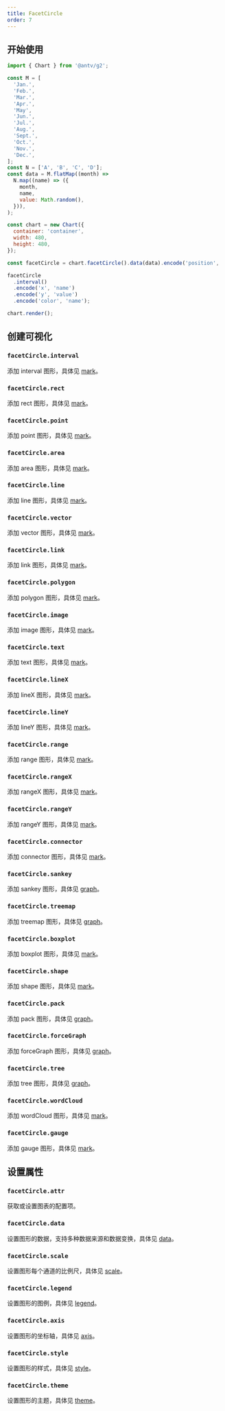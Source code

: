 ```yaml
---
title: FacetCircle
order: 7
---
```


## 开始使用

```js
import { Chart } from '@antv/g2';

const M = [
  'Jan.',
  'Feb.',
  'Mar.',
  'Apr.',
  'May',
  'Jun.',
  'Jul.',
  'Aug.',
  'Sept.',
  'Oct.',
  'Nov.',
  'Dec.',
];
const N = ['A', 'B', 'C', 'D'];
const data = M.flatMap((month) =>
  N.map((name) => ({
    month,
    name,
    value: Math.random(),
  })),
);

const chart = new Chart({
  container: 'container',
  width: 480,
  height: 480,
});

const facetCircle = chart.facetCircle().data(data).encode('position', 'month');

facetCircle
  .interval()
  .encode('x', 'name')
  .encode('y', 'value')
  .encode('color', 'name');

chart.render();
```

## 创建可视化

### `facetCircle.interval`

添加 interval 图形，具体见 [mark](/spec/mark/interval)。

### `facetCircle.rect`

添加 rect 图形，具体见 [mark](/spec/mark/rect)。

### `facetCircle.point`

添加 point 图形，具体见 [mark](/spec/mark/point)。

### `facetCircle.area`

添加 area 图形，具体见 [mark](/spec/mark/area)。

### `facetCircle.line`

添加 line 图形，具体见 [mark](/spec/mark/line)。

### `facetCircle.vector`

添加 vector 图形，具体见 [mark](/spec/mark/vector)。

### `facetCircle.link`

添加 link 图形，具体见 [mark](/spec/mark/link)。

### `facetCircle.polygon`

添加 polygon 图形，具体见 [mark](/spec/mark/polygon)。

### `facetCircle.image`

添加 image 图形，具体见 [mark](/spec/mark/image)。

### `facetCircle.text`

添加 text 图形，具体见 [mark](/spec/mark/text)。

### `facetCircle.lineX`

添加 lineX 图形，具体见 [mark](/spec/mark/line-x)。

### `facetCircle.lineY`

添加 lineY 图形，具体见 [mark](/spec/mark/line-y)。

### `facetCircle.range`

添加 range 图形，具体见 [mark](/spec/mark/range)。

### `facetCircle.rangeX`

添加 rangeX 图形，具体见 [mark](/spec/mark/range-x)。

### `facetCircle.rangeY`

添加 rangeY 图形，具体见 [mark](/spec/mark/range-y)。

### `facetCircle.connector`

添加 connector 图形，具体见 [mark](/spec/mark/connector)。

### `facetCircle.sankey`

添加 sankey 图形，具体见 [graph](/spec/graph/sankey)。

### `facetCircle.treemap`

添加 treemap 图形，具体见 [graph](/spec/graph/treemap)。

### `facetCircle.boxplot`

添加 boxplot 图形，具体见 [mark](/spec/mark/boxplot)。

### `facetCircle.shape`

添加 shape 图形，具体见 [mark](/spec/mark/shape)。

### `facetCircle.pack`

添加 pack 图形，具体见 [graph](/spec/graph/pack)。

### `facetCircle.forceGraph`

添加 forceGraph 图形，具体见 [graph](/spec/graph/force-graph)。

### `facetCircle.tree`

添加 tree 图形，具体见 [graph](/spec/graph/tree)。

### `facetCircle.wordCloud`

添加 wordCloud 图形，具体见 [mark](/spec/mark/word-cloud)。

### `facetCircle.gauge`

添加 gauge 图形，具体见 [mark](/spec/mark/gauge)。

## 设置属性

### `facetCircle.attr`

获取或设置图表的配置项。

### `facetCircle.data`

设置图形的数据，支持多种数据来源和数据变换，具体见 [data](/spec/data/overview)。

### `facetCircle.scale`

设置图形每个通道的比例尺，具体见 [scale](/spec/overview#scale)。

### `facetCircle.legend`

设置图形的图例，具体见 [legend](/spec/component/legend)。

### `facetCircle.axis`

设置图形的坐标轴，具体见 [axis](/spec/component/axis)。

### `facetCircle.style`

设置图形的样式，具体见 [style](/spec/common/style)。

### `facetCircle.theme`

设置图形的主题，具体见 [theme](/spec/theme/overview)。
